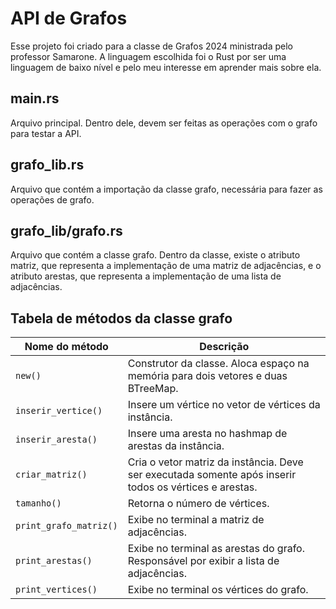 

<h1>API de Grafos</h1>

<p>Esse projeto foi criado para a classe de Grafos 2024 ministrada pelo professor Samarone. A linguagem escolhida foi o Rust por ser uma linguagem de baixo nível e pelo meu interesse em aprender mais sobre ela.</p>

<h2>main.rs</h2>
<p>Arquivo principal. Dentro dele, devem ser feitas as operações com o grafo para testar a API.</p>

<h2>grafo_lib.rs</h2>
<p>Arquivo que contém a importação da classe grafo, necessária para fazer as operações de grafo.</p>

<h2>grafo_lib/grafo.rs</h2>
<p>Arquivo que contém a classe grafo. Dentro da classe, existe o atributo matriz, que representa a implementação de uma matriz de adjacências, e o atributo arestas, que representa a implementação de uma lista de adjacências.</p>

<h2>Tabela de métodos da classe grafo</h2>

<table>
    <thead>
        <tr>
            <th>Nome do método</th>
            <th>Descrição</th>
        </tr>
    </thead>
    <tbody>
        <tr>
            <td><code>new()</code></td>
            <td>Construtor da classe. Aloca espaço na memória para dois vetores e duas BTreeMap.</td>
        </tr>
        <tr>
            <td><code>inserir_vertice()</code></td>
            <td>Insere um vértice no vetor de vértices da instância.</td>
        </tr>
        <tr>
            <td><code>inserir_aresta()</code></td>
            <td>Insere uma aresta no hashmap de arestas da instância.</td>
        </tr>
        <tr>
            <td><code>criar_matriz()</code></td>
            <td>Cria o vetor matriz da instância. Deve ser executada somente após inserir todos os vértices e arestas.</td>
        </tr>
        <tr>
            <td><code>tamanho()</code></td>
            <td>Retorna o número de vértices.</td>
        </tr>
        <tr>
            <td><code>print_grafo_matriz()</code></td>
            <td>Exibe no terminal a matriz de adjacências.</td>
        </tr>
        <tr>
            <td><code>print_arestas()</code></td>
            <td>Exibe no terminal as arestas do grafo. Responsável por exibir a lista de adjacências.</td>
        </tr>
        <tr>
            <td><code>print_vertices()</code></td>
            <td>Exibe no terminal os vértices do grafo.</td>
        </tr>
    </tbody>
</table>

</body>
</html>
